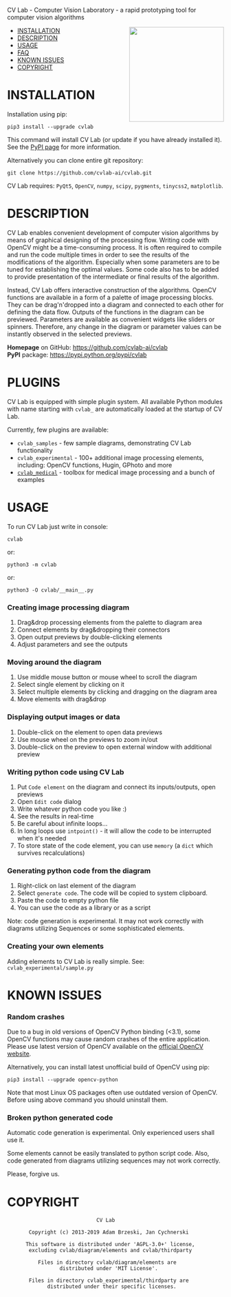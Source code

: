 CV Lab - Computer Vision Laboratory - a rapid prototyping tool for computer vision algorithms

<a href="https://drive.google.com/uc?export=download&id=15G4UPlZWxftl5pN53kN1co1yP02lZBGh">
<img align="right" height="220" src="https://drive.google.com/uc?export=download&id=15G4UPlZWxftl5pN53kN1co1yP02lZBGh">
</a>

- [INSTALLATION](#installation)
- [DESCRIPTION](#description)
- [USAGE](#usage)
- [FAQ](#faq)
- [KNOWN ISSUES](#issues)
- [COPYRIGHT](#copyright)

# INSTALLATION 

Installation using pip:

    pip3 install --upgrade cvlab
    
This command will install CV Lab (or update if you have already installed it). See the [PyPI page](https://pypi.python.org/pypi/cvlab) for more information.

Alternatively you can clone entire git repository:

    git clone https://github.com/cvlab-ai/cvlab.git

CV Lab requires: `PyQt5`, `OpenCV`, `numpy`, `scipy`, `pygments`, `tinycss2`, `matplotlib`.

# DESCRIPTION

CV Lab enables convenient development of computer vision algorithms by means of graphical designing of the processing flow. Writing code with OpenCV might be a time-consuming process. It is often required to compile and run the code multiple times in order to see the results of the modifications of the algorithm. Especially when some parameters are to be tuned for establishing the optimal values. Some code also has to be added to provide presentation of the intermediate or final results of the algorithm.

Instead, CV Lab offers interactive construction of the algorithms. OpenCV functions are available in a form of a palette of image processing blocks. They can be drag'n'dropped into a diagram and connected to each other for defining the data flow. Outputs of the functions in the diagram can be previewed. Parameters are available as convenient widgets like sliders or spinners. Therefore, any change in the diagram or parameter values can be instantly observed in the selected previews.

**Homepage** on GitHub: https://github.com/cvlab-ai/cvlab  
**PyPI** package: https://pypi.python.org/pypi/cvlab
    
# PLUGINS

CV Lab is equipped with simple plugin system. All available Python modules with name starting with `cvlab_` are automatically loaded at the startup of CV Lab.

Currently, few plugins are available:

* `cvlab_samples` - few sample diagrams, demonstrating CV Lab functionality    
* `cvlab_experimental` - 100+ additional image processing elements, including: OpenCV functions, Hugin, GPhoto and more
* [`cvlab_medical`](https://github.com/cvlab-ai/cvlab_medical) - toolbox for medical image processing and a bunch of examples

# USAGE

To run CV Lab just write in console:

    cvlab
    
or:

    python3 -m cvlab
    
or:

    python3 -O cvlab/__main__.py
        
### Creating image processing diagram

1. Drag&drop processing elements from the palette to diagram area
1. Connect elements by drag&dropping their connectors
1. Open output previews by double-clicking elements
1. Adjust parameters and see the outputs

### Moving around the diagram

1. Use middle mouse button or mouse wheel to scroll the diagram
1. Select single element by clicking on it
1. Select multiple elements by clicking and dragging on the diagram area  
1. Move elements with drag&drop

### Displaying output images or data

1. Double-click on the element to open data previews
1. Use mouse wheel on the previews to zoom in/out
1. Double-click on the preview to open external window with additional preview

### Writing python code using CV Lab

1. Put `Code element` on the diagram and connect its inputs/outputs, open previews
1. Open `Edit code` dialog
1. Write whatever python code you like :)
1. See the results in real-time
1. Be careful about infinite loops...
1. In long loops use `intpoint()` - it will allow the code to be interrupted when it's needed
1. To store state of the code element, you can use `memory` (a `dict` which survives recalculations) 

### Generating python code from the diagram

1. Right-click on last element of the diagram
1. Select `generate code`. The code will be copied to system clipboard.
1. Paste the code to empty python file
1. You can use the code as a library or as a script

Note: code generation is experimental. It may not work correctly with diagrams utilizing Sequences or some sophisticated elements.  

### Creating your own elements

Adding elements to CV Lab is really simple. See: `cvlab_experimental/sample.py`

# KNOWN ISSUES

### Random crashes

Due to a bug in old versions of OpenCV Python binding (<3.1), some OpenCV functions may cause random crashes of the entire application. Please use latest version of OpenCV available on the [official OpenCV website](https://opencv.org/releases.html).

Alternatively, you can install latest unofficial build of OpenCV using pip:

    pip3 install --upgrade opencv-python

Note that most Linux OS packages often use outdated version of OpenCV. Before using above command you should uninstall them.

### Broken python generated code

Automatic code generation is experimental. Only experienced users shall use it.

Some elements cannot be easily translated to python script code. Also, code generated from diagrams utilizing sequences may not work correctly.  

Please, forgive us.

# COPYRIGHT

                                 CV Lab
                      
           Copyright (c) 2013-2019 Adam Brzeski, Jan Cychnerski
                  
          This software is distributed under 'AGPL-3.0+' license,
           excluding cvlab/diagram/elements and cvlab/thirdparty
      
              Files in directory cvlab/diagram/elements are
                     distributed under 'MIT License'.
         
           Files in directory cvlab_experimental/thirdparty are
                 distributed under their specific licenses.
                 
                 
